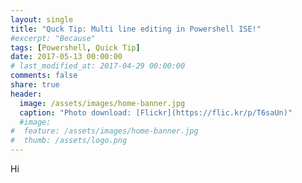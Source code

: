 ```yaml
---
layout: single
title: "Quck Tip: Multi line editing in Powershell ISE!"
#excerpt: "Because"
tags: [Powershell, Quick Tip]
date: 2017-05-13 00:00:00
# last_modified_at: 2017-04-29 00:00:00
comments: false
share: true
header:
  image: /assets/images/home-banner.jpg
  caption: "Photo download: [Flickr](https://flic.kr/p/T6saUn)"
  #image:
#  feature: /assets/images/home-banner.jpg
#  thumb: /assets/logo.png
---
```


Hi